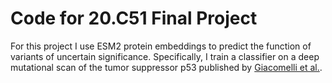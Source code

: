# Code for 20.C51 Final Project

For this project I use ESM2 protein embeddings to predict the function of variants of uncertain significance. Specifically, I train a classifier on a deep mutational scan of the tumor suppressor p53 published by [Giacomelli et al.](https://www.nature.com/articles/s41588-018-0204-y#data-availability).

